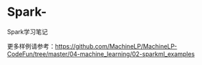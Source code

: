 # Spark-
Spark学习笔记

更多样例请参考：https://github.com/MachineLP/MachineLP-CodeFun/tree/master/04-machine_learning/02-sparkml_examples 

